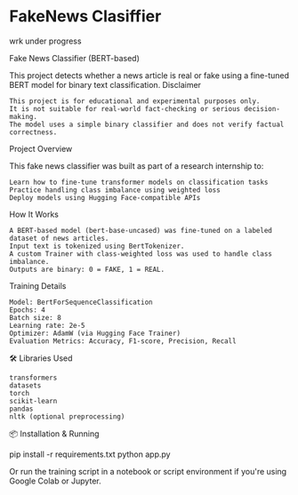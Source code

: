 # FakeNews Clasiffier
wrk under progress


Fake News Classifier (BERT-based)

This project detects whether a news article is real or fake using a fine-tuned BERT model for binary text classification.
Disclaimer

    This project is for educational and experimental purposes only.
    It is not suitable for real-world fact-checking or serious decision-making.
    The model uses a simple binary classifier and does not verify factual correctness.

Project Overview

This fake news classifier was built as part of a research internship to:

    Learn how to fine-tune transformer models on classification tasks
    Practice handling class imbalance using weighted loss
    Deploy models using Hugging Face-compatible APIs

How It Works

    A BERT-based model (bert-base-uncased) was fine-tuned on a labeled dataset of news articles.
    Input text is tokenized using BertTokenizer.
    A custom Trainer with class-weighted loss was used to handle class imbalance.
    Outputs are binary: 0 = FAKE, 1 = REAL.

Training Details

    Model: BertForSequenceClassification
    Epochs: 4
    Batch size: 8
    Learning rate: 2e-5
    Optimizer: AdamW (via Hugging Face Trainer)
    Evaluation Metrics: Accuracy, F1-score, Precision, Recall

🛠 Libraries Used

    transformers
    datasets
    torch
    scikit-learn
    pandas
    nltk (optional preprocessing)

📦 Installation & Running

pip install -r requirements.txt
python app.py

Or run the training script in a notebook or script environment if you're using Google Colab or Jupyter.
